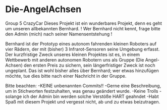 # Die-AngelAchsen
Group 5 CrazyCar
Dieses Projekt ist ein wunderbares Projekt, denn es geht um unseren allbekannten Bernhard.
! Wer Bernhard nicht kennt, frage bitte den Admin (mich) nach seiner Namensentstehung !

Bernhard ist der Prototyp eines autonom fahrenden kleinen Roboters auf vier Rädern, der mit (bisher) 3 Infrarot-Sensoren
seine Umgebung erfasst.
Der kurzfristige Zweck unseres kleinen Projektes ist es, in einem Wettbewerb mit anderen autonomen Robotern uns als Gruppe
(Die Angel-Achsen) den ersten Preis zu sichern, sein längerfristiger Zweck ist noch ungeplant.
Das ist wohl bisher alles über Bernhard; wer etwas hinzufügen möchte, tue dies bitte nach einer Nachricht in der Gruppe.

Bitte beachten:
-KEINE unbenannten Commits!!
-Gerne eine Beschreibung, um in Stichworten festzuhalten, was genau geändert wurde.
-Keine Trolls - solange ich der Admin bin werden solche Verstöße HART geahndet
-Habt Spaß mit diesem Projekt und vergesst nicht, ab und zu etwas beizutragen.
